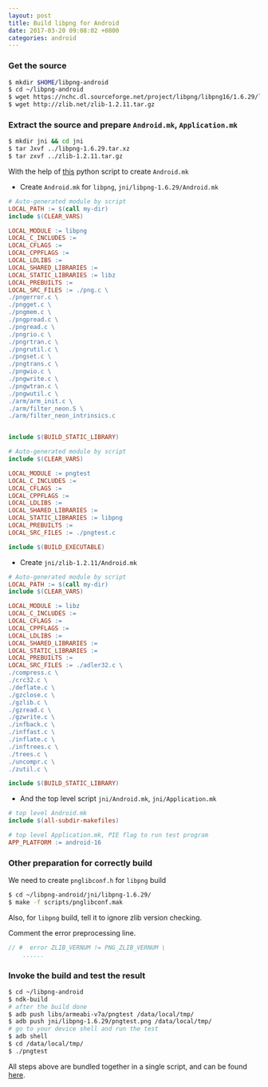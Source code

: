 ```yaml
---
layout: post
title: Build libpng for Android
date: 2017-03-20 09:08:02 +0800
categories: android
---
```


### Get the source

```sh
$ mkdir $HOME/libpng-android
$ cd ~/libpng-android
$ wget https://nchc.dl.sourceforge.net/project/libpng/libpng16/1.6.29/libpng-1.6.29.tar.xz
$ wget http://zlib.net/zlib-1.2.11.tar.gz
```

### Extract the source and prepare `Android.mk`, `Application.mk`

```sh
$ mkdir jni && cd jni
$ tar Jxvf ../libpng-1.6.29.tar.xz
$ tar zxvf ../zlib-1.2.11.tar.gz
```

With the help of [this](https://github.com/WanghongLin/generate-android-mk/blob/master/generate_android_mk.py) python script to create `Android.mk`


* Create `Android.mk` for `libpng`, `jni/libpng-1.6.29/Android.mk`

```makefile
# Auto-generated module by script
LOCAL_PATH := $(call my-dir)
include $(CLEAR_VARS)

LOCAL_MODULE := libpng
LOCAL_C_INCLUDES := 
LOCAL_CFLAGS :=
LOCAL_CPPFLAGS := 
LOCAL_LDLIBS := 
LOCAL_SHARED_LIBRARIES := 
LOCAL_STATIC_LIBRARIES := libz
LOCAL_PREBUILTS := 
LOCAL_SRC_FILES := ./png.c \
./pngerror.c \
./pngget.c \
./pngmem.c \
./pngpread.c \
./pngread.c \
./pngrio.c \
./pngrtran.c \
./pngrutil.c \
./pngset.c \
./pngtrans.c \
./pngwio.c \
./pngwrite.c \
./pngwtran.c \
./pngwutil.c \
./arm/arm_init.c \
./arm/filter_neon.S \
./arm/filter_neon_intrinsics.c


include $(BUILD_STATIC_LIBRARY)

# Auto-generated module by script
include $(CLEAR_VARS)

LOCAL_MODULE := pngtest
LOCAL_C_INCLUDES := 
LOCAL_CFLAGS := 
LOCAL_CPPFLAGS := 
LOCAL_LDLIBS := 
LOCAL_SHARED_LIBRARIES := 
LOCAL_STATIC_LIBRARIES := libpng
LOCAL_PREBUILTS := 
LOCAL_SRC_FILES := ./pngtest.c

include $(BUILD_EXECUTABLE)
```

* Create `jni/zlib-1.2.11/Android.mk`

```makefile
# Auto-generated module by script
LOCAL_PATH := $(call my-dir)
include $(CLEAR_VARS)

LOCAL_MODULE := libz
LOCAL_C_INCLUDES := 
LOCAL_CFLAGS := 
LOCAL_CPPFLAGS := 
LOCAL_LDLIBS := 
LOCAL_SHARED_LIBRARIES := 
LOCAL_STATIC_LIBRARIES := 
LOCAL_PREBUILTS := 
LOCAL_SRC_FILES := ./adler32.c \
./compress.c \
./crc32.c \
./deflate.c \
./gzclose.c \
./gzlib.c \
./gzread.c \
./gzwrite.c \
./infback.c \
./inffast.c \
./inflate.c \
./inftrees.c \
./trees.c \
./uncompr.c \
./zutil.c \

include $(BUILD_STATIC_LIBRARY)
```

* And the top level script `jni/Android.mk`, `jni/Application.mk`

```makefile
# top level Android.mk
include $(all-subdir-makefiles)
```

```makefile
# top level Application.mk, PIE flag to run test program
APP_PLATFORM := android-16
```

### Other preparation for correctly build

We need to create `pnglibconf.h` for `libpng` build

```sh
$ cd ~/libpng-android/jni/libpng-1.6.29/
$ make -f scripts/pnglibconf.mak
```

Also, for `libpng` build, tell it to ignore zlib version checking.

Comment the error preprocessing line.

```c
// #  error ZLIB_VERNUM != PNG_ZLIB_VERNUM \
    ......
```

### Invoke the build and test the result

```sh
$ cd ~/libpng-android
$ ndk-build
# after the build done
$ adb push libs/armeabi-v7a/pngtest /data/local/tmp/
$ adb push jni/libpng-1.6.29/pngtest.png /data/local/tmp/
# go to your device shell and run the test
$ adb shell
$ cd /data/local/tmp/
$ ./pngtest
```

All steps above are bundled together in a single script, and can be found [here](https://raw.githubusercontent.com/WanghongLin/compile-scripts/master/compile-libpng-android.sh).
